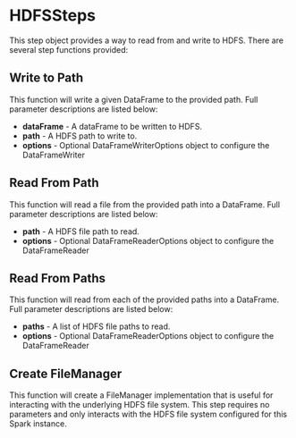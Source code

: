 # HDFSSteps
This step object provides a way to read from and write to HDFS. There are several step functions provided:

## Write to Path
This function will write a given DataFrame to the provided path. Full parameter descriptions are listed below:

* **dataFrame** - A dataFrame to be written to HDFS.
* **path** - A HDFS path to write to.
* **options** - Optional DataFrameWriterOptions object to configure the DataFrameWriter

## Read From Path
This function will read a file from the provided path into a DataFrame. Full parameter descriptions are listed below:

* **path** - A HDFS file path to read.
* **options** - Optional DataFrameReaderOptions object to configure the DataFrameReader

## Read From Paths
This function will read from each of the provided paths into a DataFrame. Full parameter descriptions are listed below:

* **paths** - A list of HDFS file paths to read.
* **options** - Optional DataFrameReaderOptions object to configure the DataFrameReader

## Create FileManager
This function will create a FileManager implementation that is useful for interacting with the underlying HDFS file 
system. This step requires no parameters and only interacts with the HDFS file system configured for this Spark instance.
